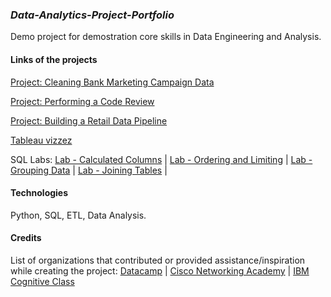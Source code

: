 ### _Data-Analytics-Project-Portfolio_
Demo project for demostration core skills in Data Engineering and Analysis.


#### Links of the projects

[Project: Cleaning Bank Marketing Campaign Data](https://www.datacamp.com/datalab/w/e15e67c4-a56e-4036-8090-1c7b658a2bef/edit)

[Project: Performing a Code Review](https://www.datacamp.com/datalab/w/48f851a7-0bf5-4696-8dc5-42d499437aef/edit)

[Project: Building a Retail Data Pipeline](https://www.datacamp.com/datalab/w/f6df243c-c662-4c94-a043-19989b29a5c3/edit)

[Tableau vizzez](https://public.tableau.com/app/profile/olha.rukshyna/vizzes)

SQL Labs:
[Lab - Calculated Columns](https://html-preview.github.io/?url=https://github.com/project-data-analytics/Data-Analytics-Project-Portfolio/blob/main/Lab%20-%20Calculated%20Columns.html) | 
[Lab - Ordering and Limiting](https://html-preview.github.io/?url=https://github.com/project-data-analytics/Data-Analytics-Project-Portfolio/blob/main/Lab%20-%20Ordering%20and%20Limiting.html) | 
[Lab - Grouping Data](https://html-preview.github.io/?url=https://github.com/project-data-analytics/Data-Analytics-Project-Portfolio/blob/main/Lab%20-%20Grouping%20Data.html) | 
[Lab - Joining Tables](https://html-preview.github.io/?url=https://github.com/project-data-analytics/Data-Analytics-Project-Portfolio/blob/main/Lab%20-%20Joining%20Tables.html) |


#### Technologies
Python, SQL, ETL, Data Analysis.


#### Credits
List of organizations that contributed or provided assistance/inspiration while creating the project: 
[Datacamp](https://www.datacamp.com/) | 
[Cisco Networking Academy](https://www.netacad.com/courses/data-analytics-essentials) | 
[IBM Cognitive Class](https://cognitiveclass.ai/courses/data-analysis-python)
